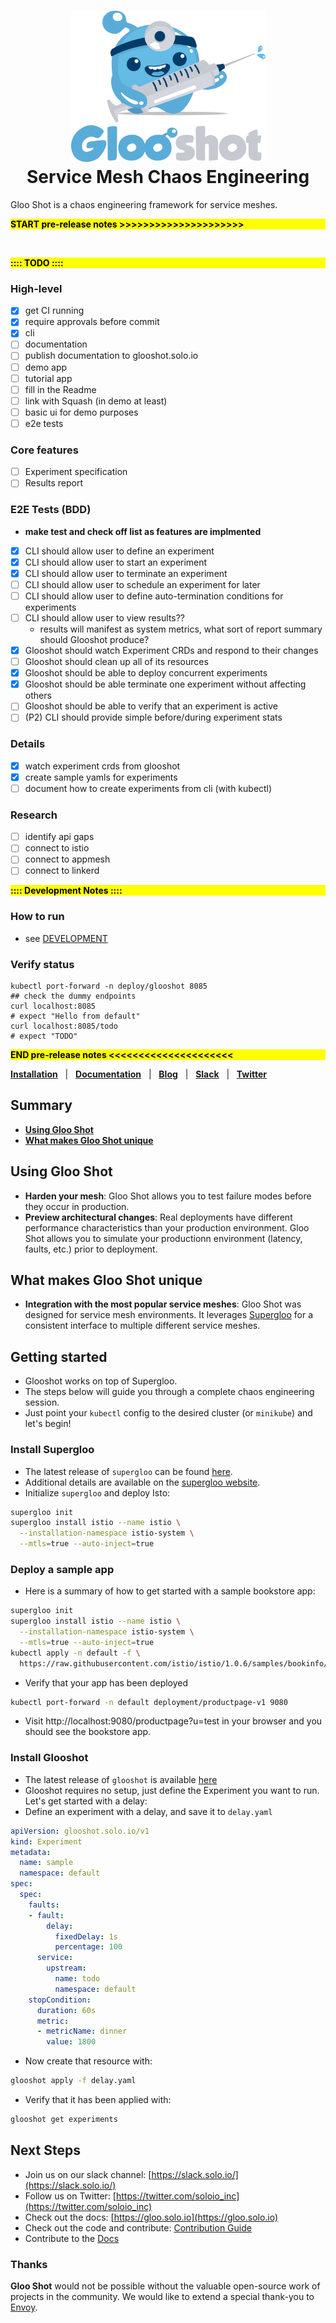 <h1 align="center">
    <img src="img/glooshot.png" alt="Gloo Shot" width="311" height="242">
  <br>
  Service Mesh Chaos Engineering
</h1>

Gloo Shot is a chaos engineering framework for service meshes.

<div style="background:yellow;color:black"><b>START pre-release notes >>>>>>>>>>>>>>>>>>>>></b></div>

<br> <div style="background:yellow;color:black"><b>:::: TODO ::::</b></div>
### High-level

 - [x] get CI running
 - [x] require approvals before commit
 - [x] cli
 - [ ] documentation
 - [ ] publish documentation to glooshot.solo.io
 - [ ] demo app
 - [ ] tutorial app
 - [ ] fill in the Readme
 - [ ] link with Squash (in demo at least)
 - [ ] basic ui for demo purposes
 - [ ] e2e tests
 
### Core features

- [ ] Experiment specification
- [ ] Results report

### E2E Tests (BDD)
- **make test and check off list as features are implmented**
- [x] CLI should allow user to define an experiment
- [x] CLI should allow user to start an experiment
- [x] CLI should allow user to terminate an experiment
- [ ] CLI should allow user to schedule an experiment for later
- [ ] CLI should allow user to define auto-termination conditions for experiments
- [ ] CLI should allow user to view results??
  - results will manifest as system metrics, what sort of report summary should Glooshot produce?
- [x] Glooshot should watch Experiment CRDs and respond to their changes
- [ ] Glooshot should clean up all of its resources
- [x] Glooshot should be able to deploy concurrent experiments
- [x] Glooshot should be able terminate one experiment without affecting others
- [ ] Glooshot should be able to verify that an experiment is active
- [ ] (P2) CLI should provide simple before/during experiment stats

### Details

- [x] watch experiment crds from glooshot
- [x] create sample yamls for experiments
- [ ] document how to create experiments from cli (with kubectl)

### Research

- [ ] identify api gaps
- [ ] connect to istio
- [ ] connect to appmesh
- [ ] connect to linkerd

<div style="background:yellow;color:black"><b>:::: Development Notes ::::</b></div>

### How to run
- see [DEVELOPMENT](./DEVELOPMENT.md)

### Verify status
```
kubectl port-forward -n deploy/glooshot 8085
## check the dummy endpoints
curl localhost:8085
# expect "Hello from default"
curl localhost:8085/todo
# expect "TODO"
```

<div style="background:yellow;color:black"><b>END pre-release notes <<<<<<<<<<<<<<<<<<<<<</b></div>


[**Installation**](https://gloo.solo.io/installation/) &nbsp; |
&nbsp; [**Documentation**](https://gloo.solo.io) &nbsp; |
&nbsp; [**Blog**](https://medium.com/solo-io/) &nbsp; |
&nbsp; [**Slack**](https://slack.solo.io) &nbsp; |
&nbsp; [**Twitter**](https://twitter.com/soloio_inc)


## Summary

- [**Using Gloo Shot**](#using-gloo)
- [**What makes Gloo Shot unique**](#what-makes-gloo-unique)


## Using Gloo Shot
- **Harden your mesh**: Gloo Shot allows you to test failure modes before they occur in production.
- **Preview architectural changes**: Real deployments have different performance characteristics than your production environment. Gloo Shot allows you to simulate your productionn environment (latency, faults, etc.) prior to deployment.


## What makes Gloo Shot unique
- **Integration with the most popular service meshes**: Gloo Shot was designed for service mesh environments. It leverages [Supergloo](https://supergloo.solo.io/) for a consistent interface to multiple different service meshes.

## Getting started
- Glooshot works on top of Supergloo.
- The steps below will guide you through a complete chaos engineering session.
- Just point your `kubectl` config to the desired cluster (or `minikube`) and let's begin!
### Install Supergloo
- The latest release of `supergloo` can be found [here](https://github.com/solo-io/supergloo/releases).
- Additional details are available on the [supergloo website](https://supergloo.solo.io/installation/).
- Initialize `supergloo` and deploy Isto:
```bash
supergloo init
supergloo install istio --name istio \
  --installation-namespace istio-system \
  --mtls=true --auto-inject=true
```
### Deploy a sample app
- Here is a summary of how to get started with a sample bookstore app:
```bash
supergloo init
supergloo install istio --name istio \
  --installation-namespace istio-system \
  --mtls=true --auto-inject=true
kubectl apply -n default -f \
  https://raw.githubusercontent.com/istio/istio/1.0.6/samples/bookinfo/platform/kube/bookinfo.yaml
```
- Verify that your app has been deployed
```bash
kubectl port-forward -n default deployment/productpage-v1 9080
```
- Visit http://localhost:9080/productpage?u=test in your browser and you should see the bookstore app.
### Install Glooshot
- The latest release of `glooshot` is available [here](https://github.com/solo-io/glooshot/releases)
- Glooshot requires no setup, just define the Experiment you want to run. Let's get started with a delay:
- Define an experiment with a delay, and save it to `delay.yaml`
```yaml
apiVersion: glooshot.solo.io/v1
kind: Experiment
metadata:
  name: sample
  namespace: default
spec:
  spec:
    faults:
    - fault:
        delay:
          fixedDelay: 1s
          percentage: 100
      service:
        upstream:
          name: todo
          namespace: default
    stopCondition:
      duration: 60s
      metric:
      - metricName: dinner
        value: 1800

```
- Now create that resource with:
```bash
glooshot apply -f delay.yaml
```
- Verify that it has been applied with:
```bash
glooshot get experiments
```

## Next Steps
- Join us on our slack channel: [https://slack.solo.io/](https://slack.solo.io/)
- Follow us on Twitter: [https://twitter.com/soloio_inc](https://twitter.com/soloio_inc)
- Check out the docs: [https://gloo.solo.io](https://gloo.solo.io)
- Check out the code and contribute: [Contribution Guide](CONTRIBUTING.md)
- Contribute to the [Docs](https://github.com/solo-io/solo-docs)

### Thanks

**Gloo Shot** would not be possible without the valuable open-source work of projects in the community. We would like to extend a special thank-you to [Envoy](https://www.envoyproxy.io).


